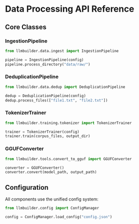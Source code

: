 # Data Processing API Reference

## Core Classes

### IngestionPipeline

```python
from llmbuilder.data.ingest import IngestionPipeline

pipeline = IngestionPipeline(config)
pipeline.process_directory("data/raw/")
```

### DeduplicationPipeline

```python
from llmbuilder.data.dedup import DeduplicationPipeline

dedup = DeduplicationPipeline(config)
dedup.process_files(["file1.txt", "file2.txt"])
```

### TokenizerTrainer

```python
from llmbuilder.training.tokenizer import TokenizerTrainer

trainer = TokenizerTrainer(config)
trainer.train(corpus_files, output_dir)
```

### GGUFConverter

```python
from llmbuilder.tools.convert_to_gguf import GGUFConverter

converter = GGUFConverter()
converter.convert(model_path, output_path)
```

## Configuration

All components use the unified config system:

```python
from llmbuilder.config import ConfigManager

config = ConfigManager.load_config("config.json")
```
